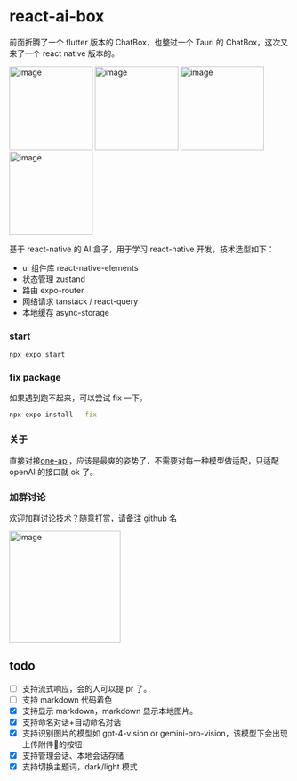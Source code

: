 # react-ai-box

前面折腾了一个 flutter 版本的 ChatBox，也整过一个 Tauri 的 ChatBox，这次又来了一个 react native 版本的。

<img width="150" alt="image" src="https://github.com/bravekingzhang/react-ai-chat/assets/4476322/35fba279-4a0d-498f-ae36-451c23779058">

<img width="150" alt="image" src="https://github.com/bravekingzhang/react-ai-chat/assets/4476322/11091d71-88ad-4ec2-8e3a-e5ed4f3c3182">

<img width="150" alt="image" src="https://github.com/bravekingzhang/react-ai-chat/assets/4476322/6cbb3a66-b058-4a86-bb4e-8046498ffdf9">

<img width="150" alt="image" src="https://github.com/bravekingzhang/react-ai-chat/assets/4476322/3efa616d-839f-4751-8fd6-9673109f04f7">

基于 react-native 的 AI 盒子，用于学习 react-native 开发，技术选型如下：

- ui 组件库  react-native-elements
- 状态管理 zustand
- 路由 expo-router
- 网络请求 tanstack / react-query
- 本地缓存 async-storage

### start

```bash
npx expo start
```

### fix package
如果遇到跑不起来，可以尝试 fix 一下。
```bash
npx expo install --fix
```

### 关于
直接对接[one-api](https://github.com/songquanpeng/one-api/issues)，应该是最爽的姿势了，不需要对每一种模型做适配，只适配 openAI 的接口就 ok 了。


### 加群讨论
欢迎加群讨论技术？随意打赏，请备注 github 名

<img width="200" alt="image" src="https://github.com/bravekingzhang/react-ai-chat/assets/4476322/7c457992-a0bc-49a3-9bd6-f23b5f1a595e">

## todo

- [ ] 支持流式响应，会的人可以提 pr 了。
- [ ] 支持 markdown 代码着色
- [x] 支持显示 markdown，markdown 显示本地图片。
- [x] 支持命名对话+自动命名对话
- [x] 支持识别图片的模型如 gpt-4-vision or gemini-pro-vision，该模型下会出现上传附件📎的按钮
- [x] 支持管理会话、本地会话存储
- [x] 支持切换主题词，dark/light 模式
